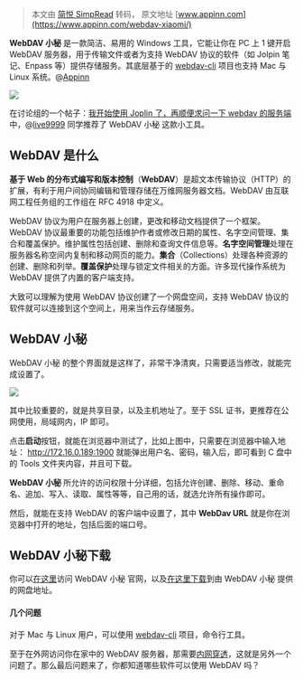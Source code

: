 > 本文由 [简悦 SimpRead](http://ksria.com/simpread/) 转码， 原文地址 [www.appinn.com](https://www.appinn.com/webdav-xiaomi/)

**WebDAV 小秘** 是一款简洁、易用的 Windows 工具，它能让你在 PC 上 1 键开启 WebDAV 服务器，用于传输文件或者为支持 WebDAV 协议的软件（如 Jolpin 笔记、Enpass 等）提供存储服务。其底层基于的 [webdav-cli](https://github.com/svtslv/webdav-cli) 项目也支持 Mac 与 Linux 系统。@[Appinn](https://www.appinn.com/webdav-xiaomi/)

![](https://img3.appinn.net/images/202105/webdav-xiaomi.jpg!o)

在讨论组的一个帖子：[我开始使用 Joplin 了，再顺便求问一下 webdav 的服务端](https://meta.appinn.net/t/topic/23263) 中，@[live9999](https://meta.appinn.net/u/live9999) 同学推荐了 WebDAV 小秘 这款小工具。

WebDAV 是什么
----------

**基于 Web 的分布式编写和版本控制**（**WebDAV**）是超文本传输协议（HTTP）的扩展，有利于用户间协同编辑和管理存储在万维网服务器文档。WebDAV 由互联网工程任务组的工作组在 RFC 4918 中定义。

WebDAV 协议为用户在服务器上创建，更改和移动文档提供了一个框架。WebDAV 协议最重要的功能包括维护作者或修改日期的属性、名字空间管理、集合和覆盖保护。维护属性包括创建、删除和查询文件信息等。**名字空间管理**处理在服务器名称空间内复制和移动网页的能力。**集合**（Collections）处理各种资源的创建、删除和列举。**覆盖保护**处理与锁定文件相关的方面。许多现代操作系统为 WebDAV 提供了内置的客户端支持。

大致可以理解为使用 WebDAV 协议创建了一个网盘空间，支持 WebDAV 协议的软件就可以连接到这个空间上，用来当作云存储服务。

WebDAV 小秘
---------

WebDAV 小秘 的整个界面就是这样了，非常干净清爽，只需要适当修改，就能完成设置了。

![](https://img3.appinn.net/images/202105/webdavj2jsmsxjci.jpg!o)

其中比较重要的，就是共享目录，以及主机地址了。至于 SSL 证书，更推荐在公网使用，局域网内，IP 即可。

点击**启动**按钮，就能在浏览器中测试了，比如上图中，只需要在浏览器中输入地址： http://172.16.0.189:1900 就能弹出用户名、密码，输入后，即可看到 C 盘中的 Tools 文件夹内容，并且可下载。

**WebDAV 小秘** 所允许的访问权限十分详细，包括允许创建、删除、移动、重命名、追加、写入、读取、属性等等，自己用的话，就选允许所有操作即可。

然后，就能在支持 WebDAV 的客户端中设置了，其中 **WebDav URL** 就是你在浏览器中打开的地址，包括后面的端口号。

**WebDAV 小秘**下载
---------------

你可以[在这里](https://lightzhan.xyz/index.php/webdavhelper/)访问 WebDAV 小秘 官网，以及[在这里下载](https://lightzhan.lanzoui.com/b015wjsri)到由 WebDAV 小秘 提供的网盘地址。

#### 几个问题

对于 Mac 与 Linux 用户，可以使用 [webdav-cli](https://github.com/svtslv/webdav-cli) 项目，命令行工具。

至于在外网访问你在家中的 WebDAV 服务器，那需要[内网穿透](https://www.appinn.com/tag/%E5%86%85%E7%BD%91%E7%A9%BF%E9%80%8F/)，这就是另外一个问题了。那么最后问题来了，你都知道哪些软件可以使用 WebDAV 吗？